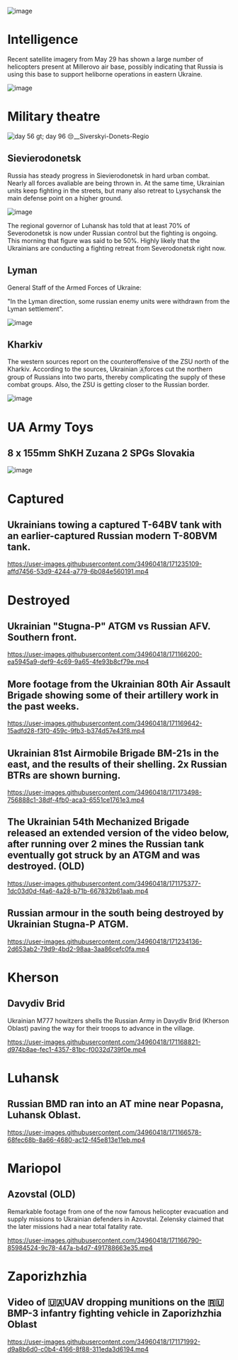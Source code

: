 ![image](https://user-images.githubusercontent.com/34960418/171173029-5bff37f8-87a0-447e-af6a-15b713a6f7ac.png)


# Intelligence

Recent satellite imagery from May 29 has shown a large number of helicopters present at Millerovo air base, possibly indicating that Russia is using this base to support heliborne operations in eastern Ukraine.

![image](https://user-images.githubusercontent.com/34960418/171170369-5256593a-a792-413d-9168-9bacd3c31468.png)


# Military theatre

![day 56  gt; day 96 😒__Siverskyi-Donets-Regio](https://user-images.githubusercontent.com/34960418/171236470-ff6a081f-1a7c-4f8c-ae2e-47bddb92726e.gif)

## Sievierodonetsk

Russia has steady progress in Sievierodonetsk in hard urban combat. Nearly all forces avaliable are being thrown in. At the same time, Ukrainian units keep fighting in the streets, but many also retreat to Lysychansk the main defense point on a higher ground.

![image](https://user-images.githubusercontent.com/34960418/171168471-c0a98e0a-5596-4a18-aabd-4ed0035a35ea.png)

The regional governor of Luhansk has told that at least 70% of Severodonetsk is now under Russian control but the fighting is ongoing. This morning that figure was said to be 50%. Highly likely that the Ukrainians are conducting a fighting retreat from Severodonetsk right now.


## Lyman

General Staff of the Armed Forces of Ukraine: 

"In the Lyman direction, some russian enemy units were withdrawn from the Lyman settlement".

![image](https://user-images.githubusercontent.com/34960418/171234452-f54d51f7-c894-47db-8d0f-fde19abf7995.png)


## Kharkiv

The western sources report on the counteroffensive of the ZSU north of the Kharkiv. According to the sources, Ukrainian 🇦forces cut the northern group of Russians into two parts, thereby complicating the supply of these combat groups. Also, the ZSU is getting closer to the Russian border.

![image](https://user-images.githubusercontent.com/34960418/171199090-88b62924-d2c7-42f7-b24a-978034fedd94.png)


# UA Army Toys

## 8 x 155mm ShKH Zuzana 2 SPGs Slovakia

![image](https://user-images.githubusercontent.com/34960418/171167156-0411ebe8-346b-4cc5-bf08-38b74f72d966.png)


# Captured

## Ukrainians towing a captured T-64BV tank with an earlier-captured Russian modern T-80BVM tank.

https://user-images.githubusercontent.com/34960418/171235109-affd7456-53d9-4244-a779-6b084e560191.mp4


# Destroyed

## Ukrainian "Stugna-P" ATGM vs Russian AFV. Southern front.

https://user-images.githubusercontent.com/34960418/171166200-ea5945a9-def9-4c69-9a65-4fe93b8cf79e.mp4


## More footage from the Ukrainian 80th Air Assault Brigade showing some of their artillery work in the past weeks.

https://user-images.githubusercontent.com/34960418/171169642-15adfd28-f3f0-459c-9fb3-b374d57e43f8.mp4


## Ukrainian 81st Airmobile Brigade BM-21s in the east, and the results of their shelling. 2x Russian BTRs are shown burning.

https://user-images.githubusercontent.com/34960418/171173498-756888c1-38df-4fb0-aca3-6551ce1761e3.mp4


## The Ukrainian 54th Mechanized Brigade released an extended version of the video below, after running over 2 mines the Russian tank eventually got struck by an ATGM and was destroyed. (OLD)

https://user-images.githubusercontent.com/34960418/171175377-1dc03d0d-f4a6-4a28-b71b-667832b61aab.mp4


## Russian armour in the south being destroyed by Ukrainian Stugna-P ATGM.

https://user-images.githubusercontent.com/34960418/171234136-2d653ab2-79d9-4bd2-98aa-3aa86cefc0fa.mp4




# Kherson

## Davydiv Brid

Ukrainian M777 howitzers shells the Russian Army in Davydiv Brid (Kherson Oblast) paving the way for their troops to advance in the village.

https://user-images.githubusercontent.com/34960418/171168821-d974b8ae-fec1-4357-81bc-f0032d739f0e.mp4


# Luhansk

## Russian BMD ran into an AT mine near Popasna, Luhansk Oblast. 

https://user-images.githubusercontent.com/34960418/171166578-68fec68b-8a66-4680-ac12-f45e813e11eb.mp4


# Mariopol

## Azovstal (OLD)

Remarkable footage from one of the now famous helicopter evacuation and supply missions to Ukrainian defenders in Azovstal. Zelensky claimed that the later missions had a near total fatality rate.

https://user-images.githubusercontent.com/34960418/171166790-85984524-9c78-447a-b4d7-491788663e35.mp4


# Zaporizhzhia

## Video of 🇺🇦UAV dropping munitions on the 🇷🇺BMP-3 infantry fighting vehicle in Zaporizhzhia Oblast

https://user-images.githubusercontent.com/34960418/171171992-d9a8b6d0-c0b4-4166-8f88-311eda3d6194.mp4


